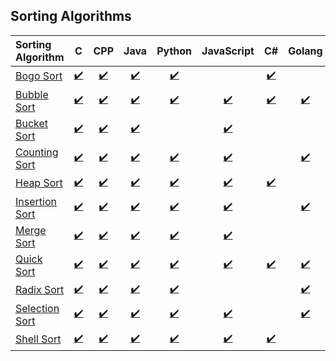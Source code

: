 ## Sorting Algorithms


| Sorting Algorithm | C | CPP | Java | Python | JavaScript | C# | Golang | Ruby | Rust | Swift |
|:--------------|:----------------:|:----------------:|:----------------:|:-----------------:|:-----------------:|:-----------------:|:-----------------:|:-----------------:|:-----------------:|:-----------------:|
| [Bogo Sort](https://en.wikipedia.org/wiki/Bogosort) | [:heavy_check_mark:](Bogosort/C/bogosort.c) | [:heavy_check_mark:](Bogosort/C%2B%2B/Bogosort.cpp) | [:heavy_check_mark:](Bogosort/Java/Bogosort.java) | [:heavy_check_mark:](Bogosort/Python/bogosort.py) |  | [:heavy_check_mark:](Bogosort/C%20Sharp/Bogosort.cs) |  | [:heavy_check_mark:](Bogosort/Ruby/bogosort.rb) |  |  |
| [Bubble Sort](https://en.wikipedia.org/wiki/Bubble_sort) | [:heavy_check_mark:](Bubble%20Sort/C/bubble_sort.c) | [:heavy_check_mark:](Bubble%20Sort/CPP/bubble_sort.cpp) | [:heavy_check_mark:](Bubble%20Sort/Java/BubbleSort.java) | [:heavy_check_mark:](Bubble%20Sort/Python/bubble_sort.py) | [:heavy_check_mark:](Bubble%20Sort/Javascript/bubble_sort.js) | [:heavy_check_mark:](Bubble%20Sort/C%20Sharp/BubbleSort.cs) | [:heavy_check_mark:](Bubble%20Sort/Go/bubble_sort.go) | [:heavy_check_mark:](Bubble%20Sort/Ruby/bubble_sort.rb) | [:heavy_check_mark:](Bubble%20Sort/Rust/bubble_sort.rs) | [:heavy_check_mark:](Bubble%20Sort/Swift/bubble_sort.swift) |
|[Bucket Sort](https://en.wikipedia.org/wiki/Bucket_sort) |[:heavy_check_mark:](Bucket%20Sort/C/bucket_sort.c)  | [:heavy_check_mark:](Bucket%20Sort/C%2B%2B/bucket_sort.cpp) | [:heavy_check_mark:](Bucket%20Sort/Java/bucket_sort.java) |  | [:heavy_check_mark:](Bucket%20Sort/Javascript/bucket_sort.js) |  |  |  |  |  |
| [Counting Sort](https://en.wikipedia.org/wiki/Counting_sort) | [:heavy_check_mark:](Counting%20Sort/C/Counting_sort.c) | [:heavy_check_mark:](Counting%20Sort/CPP/counting_sort.cpp) | [:heavy_check_mark:](Counting%20Sort/Java/counting_sort.java) | [:heavy_check_mark:](Counting%20Sort/Python/counting_sort.py) | [:heavy_check_mark:](Counting%20Sort/Javascript/counting_sort.js) | | [:heavy_check_mark:](Counting%20Sort/Golang/count-sort.go) | [:heavy_check_mark:](Counting%20Sort/Ruby/countSort.rb) | [:heavy_check_mark:](Counting%20Sort/Rust/counting-sort.rs)|  |
| [Heap Sort](https://en.wikipedia.org/wiki/Heapsort) | [:heavy_check_mark:](Heapsort/C/Heapsort.c) | [:heavy_check_mark:](Heapsort/C%2B%2B/heapsort.cpp) | [:heavy_check_mark:](Heapsort/Java/HeapSort.java) | [:heavy_check_mark:](Heapsort/Python/heapsort.py) | [:heavy_check_mark:](Heapsort/Javascript/heapsort.js) | [:heavy_check_mark:](Heapsort/C%20Sharp/heapsort.cs) |  | [:heavy_check_mark:](Heapsort/Ruby/heapsort.rb) |  |  |
| [Insertion Sort](https://en.wikipedia.org/wiki/Insertion_sort) | [:heavy_check_mark:](Insertion%20Sort/C/insertion_sort.c) | [:heavy_check_mark:](Insertion%20Sort/C%2B%2B/insertion_sort.cpp) | [:heavy_check_mark:](Insertion%20Sort/Java/insertion_sort.java) | [:heavy_check_mark:](Insertion%20Sort/Python/insertion_sort.py) | [:heavy_check_mark:](Insertion%20Sort/Javascript/insertion_sort.js) |  | [:heavy_check_mark:](Insertion%20Sort/Go/insertion_sort.go) | [:heavy_check_mark:](Insertion%20Sort/Ruby/insertion_sort.rb) | [:heavy_check_mark:](Insertion%20Sort/Rust/insertion_sort.rs) |  |
| [Merge Sort](https://en.wikipedia.org/wiki/Merge_sort) | [:heavy_check_mark:](Merge%20Sort/C/merge_sort.c) | [:heavy_check_mark:](Merge%20Sort/C%2B%2B/merge_sort.cpp) | [:heavy_check_mark:](Merge%20Sort/Java/merge_sort.java) | [:heavy_check_mark:](Merge%20Sort/Python/merge_sort.py) | [:heavy_check_mark:](Merge%20Sort/Javascript/merge_sort.js) |  |  | [:heavy_check_mark:](Merge%20Sort/Ruby/merge_sort.rb) | [:heavy_check_mark:](Merge%20Sort/Rust/merge-sort.rs) | [:heavy_check_mark:](Merge%20Sort/Swift/merge_sort.swift) |
| [Quick Sort](https://en.wikipedia.org/wiki/Quick_sort) | [:heavy_check_mark:](quickSort/C/quick_sort.c) | [:heavy_check_mark:](quickSort/C%2B%2B/quick_sort.cpp) | [:heavy_check_mark:](quickSort/Java/quick_sort.java) | [:heavy_check_mark:](quickSort/python/quick_sort.py) | [:heavy_check_mark:](quickSort/Javascript/quick_sort.js) | [:heavy_check_mark:](quickSort/csharp/QuickSort.cs) | [:heavy_check_mark:](quickSort/Go/quick_sort.go) | [:heavy_check_mark:](quickSort/Ruby/quick_sort.rb) | [:heavy_check_mark:](quickSort/Rust/quick-sort.rs) |  |
| [Radix Sort](https://en.wikipedia.org/wiki/Radix_sort) |[:heavy_check_mark:](Radix%20Sort/C/radix_sort.c) | [:heavy_check_mark:](Radix%20Sort/C%2B%2B/radix_sort.cpp) | [:heavy_check_mark:](Radix%20Sort/Java/radix_sort.java) | [:heavy_check_mark:](Radix%20Sort/python/Radix_Sort.py) |  |  | [:heavy_check_mark:](Radix%20Sort/Go/radix_sort.go) | [:heavy_check_mark:](Radix%20Sort/Ruby/radixSort.rb) |  |  |
| [Selection Sort](https://en.wikipedia.org/wiki/Selection_sort) | [:heavy_check_mark:](Selection%20Sort/C/selection_sort.c) | [:heavy_check_mark:](Selection%20Sort/C%2B%2B/selection_sort.cpp) | [:heavy_check_mark:](Selection%20Sort/Java/selection_sort.java) | [:heavy_check_mark:](Selection%20Sort/Python/selection_sort.py) | [:heavy_check_mark:](Selection%20Sort/JavaScript/selectionSort.js) |  | [:heavy_check_mark:](Selection%20Sort/Go/selection_sort.go) | [:heavy_check_mark:](Selection%20Sort/Ruby/selSort.rb) | [:heavy_check_mark:](Selection%20Sort/Rust/selection_sort.rs) |  |
| [Shell Sort](https://en.wikipedia.org/wiki/Shellsort) | [:heavy_check_mark:](ShellSort/c/shell_sort.c) | [:heavy_check_mark:](ShellSort/C%2B%2B/shell_sort.cpp) | [:heavy_check_mark:](ShellSort/Java/ShellSort.java) | [:heavy_check_mark:](ShellSort/python/shell_sort.py) | [:heavy_check_mark:](ShellSort/Javascript/shellsort.js) | [:heavy_check_mark:](ShellSort/csharp/ShellSort.cs) |  | [:heavy_check_mark:](ShellSort/Ruby/shellSort.rb) |  |  |
